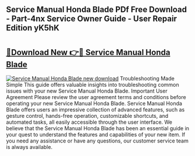 ## Service Manual Honda Blade PDf Free Download - Part-4nx Service Owner Guide - User Repair Edition yK5hK

# <h2><a href="http://bc70027.oget.top/?id=Service+Manual+Honda+Blade">🔗Download New 👉🔴 Service Manual Honda Blade</a></h2>

[![Service Manual Honda Blade new download](https://i.imgur.com/5g1atiW.png)](http://bc70027.oget.top/?id=Service+Manual+Honda+Blade)
Troubleshooting Made Simple This guide offers valuable insights into troubleshooting common issues with your new Service Manual Honda Blade. Important User Agreement Please review the user agreement terms and conditions before operating your new Service Manual Honda Blade. Service Manual Honda Blade offers users an impressive collection of advanced features, such as gesture control, hands-free operation, customizable shortcuts, and automated tasks, all easily accessible through the user interface. We believe that the Service Manual Honda Blade has been an essential guide in your quest to understand the features and capabilities of your new item. If you need any assistance or have any questions, our customer service team is always available.
